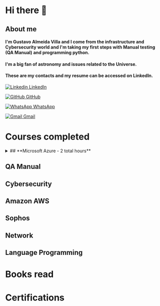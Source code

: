 # **Hi there** 👋

## About me 
#### I'm Gustavo Almeida Villa and I come from the infrastructure and Cybersecurity world and I'm taking my first steps with Manual testing (QA Manual) and programming python.
#### I'm a big fan of astronomy and issues related to the Universe.
#### These are my contacts and my resume can be accessed on LinkedIn.


[![Linkedin](https://i.stack.imgur.com/gVE0j.png) LinkedIn](https://www.linkedin.com/in/gustavo-almeida-villa-76117037)
&nbsp;

[![GitHub](https://i.stack.imgur.com/tskMh.png) GitHub](https://github.com/guvilla85/)

[![WhatsApp](https://i.imgur.com/dtJOIlk.png) WhatsApp](https://wa.me/5491133718732)

[![Gmail](https://i.imgur.com/M33v43D.png) Gmail](https://mailto:gu.a.villa@gmail.com)





# **Courses completed**

<details>
<summary>## **Microsoft Azure - 2 total hours**</summary>

<details>
  <summary>Azure for Starters 2021</summary>
    Title (pt-br): Azure para Iniciantes 2021;  
    Title (esp): Azure para principiantes 2021; 
    Institute:Udemy;      
    Description: Overview about Microsoft Azure. VM creation;     
    Lenght: 2 hours;    
    Date: Sept, 12, 2021;
    Instructors: André Iacono
 </details>
[Certificate](https://live.staticflickr.com/65535/52654388531_7f4863d10a_b.jpg)

<details>
  <summary>Azure Fundamentlas</summary>
   Title (pt-br): Azure para Iniciantes 2021;               
   Title (esp): Azure para principiantes 2021;                          
   Institute: Educacion IT;                                  
   Description: Overview about Microsoft Azure. VM creation    
   Lenght: 2 hours    
   Date: Sept, 12, 2021 
   Instructors: André Iacono
</details>
[Certificate](https://live.staticflickr.com/65535/52654388531_7f4863d10a_b.jpg)

</details>

  
  
  
## QA Manual

## Cybersecurity

## Amazon AWS 

## Sophos 

## Network

## Language Programming

# **Books read**

# **Certifications**





<!--
**guvilla85/guvilla85** is a ✨ _special_ ✨ repository because its `README.md` (this file) appears on your GitHub profile.

Here are some ideas to get you started:

- 🔭 I’m currently working on ...
- 🌱 I’m currently learning ...
- 👯 I’m looking to collaborate on ...
- 🤔 I’m looking for help with ...
- 💬 Ask me about ...
- 📫 How to reach me: ...
- 😄 Pronouns: ...
- ⚡ Fun fact: ...
-->

